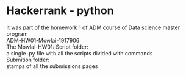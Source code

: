 # Hackerrank - python
It was part of the homework 1 of ADM course of Data science master program\
ADM-HW01-Mowlai-1917906\
The Mowlai-HW01:  Script folder:\
a single .py file with all the scripts divided with commands\
Submition folder:\
stamps of all the submissions pages
